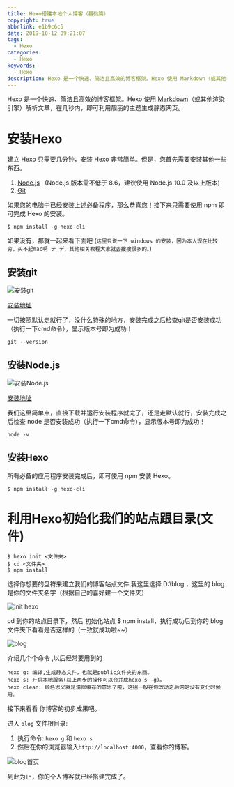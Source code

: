 ```yaml
---
title: Hexo搭建本地个人博客（基础篇）
copyright: true
abbrlink: e1b9c6c5
date: 2019-10-12 09:21:07
tags:
  - Hexo
categories:
  - Hexo
keywords:
  - Hexo
description: Hexo 是一个快速、简洁且高效的博客框架。Hexo 使用 Markdown（或其他渲染引擎）解析文章，在几秒内，即可利用靓丽的主题生成静态网页。
---
```


Hexo 是一个快速、简洁且高效的博客框架。Hexo 使用 [Markdown](http://daringfireball.net/projects/markdown/)（或其他渲染引擎）解析文章，在几秒内，即可利用靓丽的主题生成静态网页。

# 安装Hexo

建立 Hexo 只需要几分钟，安装 Hexo 非常简单。但是，您首先需要安装其他一些东西。
1. [Node.js](http://nodejs.org/) &nbsp;&nbsp;(Node.js 版本需不低于 8.6，建议使用 Node.js 10.0 及以上版本)
2. [Git](http://git-scm.com/)

如果您的电脑中已经安装上述必备程序，那么恭喜您！接下来只需要使用 npm 即可完成 Hexo 的安装。

```CMD
$ npm install -g hexo-cli
```

如果没有，那就一起来看下面吧 (`这里只说一下 windows 的安装，因为本人现在比较穷，买不起mac啊 テ_デ，其他相关教程大家就去搜搜很多的。`)

## 安装git

![安装git](https://s2.ax1x.com/2019/10/21/KlpZvD.md.png)

<a href="https://git-scm.com/downloads" class="LinkCard">安装地址</a>

一切按照默认走就行了，没什么特殊的地方，安装完成之后检查git是否安装成功（执行一下cmd命令），显示版本号即为成功！

```CMD
git --version
```
## 安装Node.js

![安装Node.js](https://s2.ax1x.com/2019/10/21/KlpmKe.md.png)

<a href="https://nodejs.org/en/" class="LinkCard">安装地址</a>

我们这里简单点，直接下载并运行安装程序就完了，还是走默认就行，安装完成之后检查 node 是否安装成功（执行一下cmd命令），显示版本号即为成功！

```CMD
node -v
```

## 安装Hexo

所有必备的应用程序安装完成后，即可使用 npm 安装 Hexo。

```CMD
$ npm install -g hexo-cli
```

# 利用Hexo初始化我们的站点跟目录(文件)

```CMD
$ hexo init <文件夹>
$ cd <文件夹>
$ npm install
```

选择你想要的盘符来建立我们的博客站点文件,我这里选择 D:\blog ，这里的 blog 是你的文件夹名字（根据自己的喜好建一个文件夹）

![init hexo](https://s2.ax1x.com/2019/10/21/KlPjo9.png)

cd 到你的站点目录下，然后 初始化站点 $ npm install，执行成功后到你的 blog 文件夹下看看是否这样的（一致就成功啦~~）

![blog](https://s2.ax1x.com/2019/10/21/Klkwa4.png)

介绍几个个命令 ,以后经常要用到的

```CMD
hexo g: 编译,生成静态文件，也就是public文件夹的东西。
hexo s: 开启本地服务(以上两步的操作可以合并成hexo s -g)。
hexo clean: 顾名思义就是清除缓存的意思了啦，这招一般在你改动之后网站没有变化时候用。
```

接下来看看 你博客的初步成果吧。

进入 `blog` 文件根目录:
1. 执行命令: `hexo g` 和 `hexo s`
2. 然后在你的浏览器输入`http://localhost:4000`，查看你的博客。

![blog首页](https://s2.ax1x.com/2019/10/21/KlAJFH.png)

到此为止，你的个人博客就已经搭建完成了。
